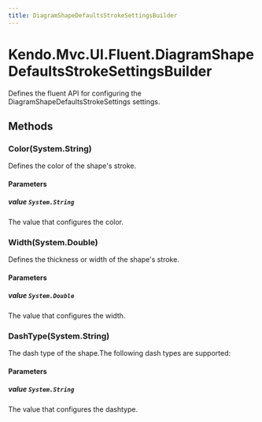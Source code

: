 ```yaml
---
title: DiagramShapeDefaultsStrokeSettingsBuilder
---
```


# Kendo.Mvc.UI.Fluent.DiagramShapeDefaultsStrokeSettingsBuilder
Defines the fluent API for configuring the DiagramShapeDefaultsStrokeSettings settings.




## Methods


### Color(System.String)
Defines the color of the shape's stroke.


#### Parameters

##### value `System.String`
The value that configures the color.





### Width(System.Double)
Defines the thickness or width of the shape's stroke.


#### Parameters

##### value `System.Double`
The value that configures the width.





### DashType(System.String)
The dash type of the shape.The following dash types are supported:


#### Parameters

##### value `System.String`
The value that configures the dashtype.






